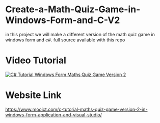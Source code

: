 # Create-a-Math-Quiz-Game-in-Windows-Form-and-C-V2
in this project we will make a different version of the math quiz game in windows form and c#. full source available with this repo


# Video Tutorial 

[![C# Tutorial Windows Form Maths Quiz Game Version 2](https://img.youtube.com/vi/OvEUREbzxsM/0.jpg)](https://www.youtube.com/watch?v=OvEUREbzxsM)



# Website Link

https://www.mooict.com/c-tutorial-maths-quiz-game-version-2-in-windows-form-application-and-visual-studio/
